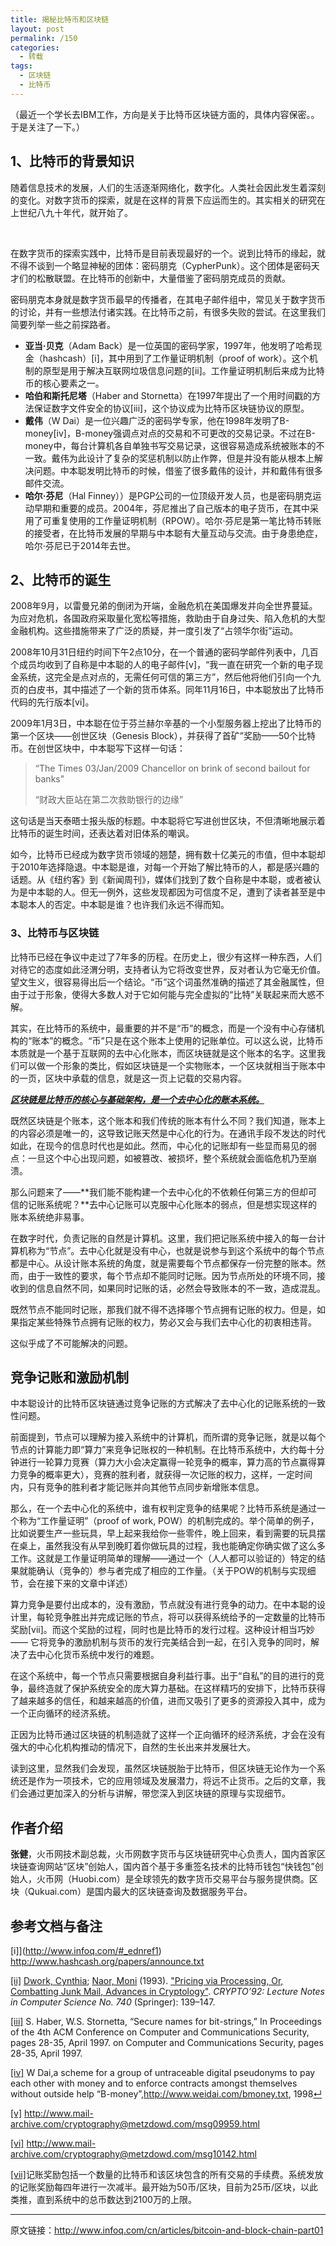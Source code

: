 ```yaml
---
title: 揭秘比特币和区块链
layout: post
permalink: /150
categories:
  - 转载
tags:
  - 区块链
  - 比特币
---
```

（最近一个学长去IBM工作，方向是关于比特币区块链方面的，具体内容保密。。于是关注了一下。）

## 1、比特币的背景知识

随着信息技术的发展，人们的生活逐渐网络化，数字化。人类社会因此发生着深刻的变化。对数字货币的探索，就是在这样的背景下应运而生的。其实相关的研究在上世纪八九十年代，就开始了。

&nbsp;

在数字货币的探索实践中，比特币是目前表现最好的一个。说到比特币的缘起，就不得不谈到一个略显神秘的团体：密码朋克（CypherPunk）。这个团体是密码天才们的松散联盟。在比特币的创新中，大量借鉴了密码朋克成员的贡献。

<div class="clear">
</div>

密码朋克本身就是数字货币最早的传播者，在其电子邮件组中，常见关于数字货币的讨论，并有一些想法付诸实践。在比特币之前，有很多失败的尝试。在这里我们简要列举一些之前探路者。

  * **亚当·贝克**（Adam Back）是一位英国的密码学家，1997年，他发明了哈希现金（hashcash）[i]，其中用到了工作量证明机制（proof of work）。这个机制的原型是用于解决互联网垃圾信息问题的[ii]。工作量证明机制后来成为比特币的核心要素之一。
  * **哈伯和斯托尼塔**（Haber and Stornetta）在1997年提出了一个用时间戳的方法保证数字文件安全的协议[iii]，这个协议成为比特币区块链协议的原型。
  * **戴伟**（W Dai）是一位兴趣广泛的密码学专家，他在1998年发明了B-money[iv]，B-money强调点对点的交易和不可更改的交易记录。不过在B-money中，每台计算机各自单独书写交易记录，这很容易造成系统被账本的不一致。戴伟为此设计了复杂的奖惩机制以防止作弊，但是并没有能从根本上解决问题。中本聪发明比特币的时候，借鉴了很多戴伟的设计，并和戴伟有很多邮件交流。
  * **哈尔·芬尼**（Hal Finney））是PGP公司的一位顶级开发人员，也是密码朋克运动早期和重要的成员。2004年，芬尼推出了自己版本的电子货币，在其中采用了可重复使用的工作量证明机制（RPOW）。哈尔·芬尼是第一笔比特币转账的接受者，在比特币发展的早期与中本聪有大量互动与交流。由于身患绝症，哈尔·芬尼已于2014年去世。

## 2、比特币的诞生

2008年9月，以雷曼兄弟的倒闭为开端，金融危机在美国爆发并向全世界蔓延。为应对危机，各国政府采取量化宽松等措施，救助由于自身过失、陷入危机的大型金融机构。这些措施带来了广泛的质疑，并一度引发了“占领华尔街”运动。

2008年10月31日纽约时间下午2点10分，在一个普通的密码学邮件列表中，几百个成员均收到了自称是中本聪的人的电子邮件[v]，“我一直在研究一个新的电子现金系统，这完全是点对点的，无需任何可信的第三方”，然后他将他们引向一个九页的白皮书，其中描述了一个新的货币体系。同年11月16日，中本聪放出了比特币代码的先行版本[vi]。

<div id="lowerFullwidthVCR">
</div>

2009年1月3日，中本聪在位于芬兰赫尔辛基的一个小型服务器上挖出了比特币的第一个区块——创世区块（Genesis Block），并获得了首矿”奖励——50个比特币。在创世区块中，中本聪写下这样一句话：

> “The Times 03/Jan/2009 Chancellor on brink of second bailout for banks"
> 
> “财政大臣站在第二次救助银行的边缘”

这句话是当天泰晤士报头版的标题。中本聪将它写进创世区块，不但清晰地展示着比特币的诞生时间，还表达着对旧体系的嘲讽。

如今，比特币已经成为数字货币领域的翘楚，拥有数十亿美元的市值，但中本聪却于2010年选择隐退。中本聪是谁，对每一个开始了解比特币的人，都是感兴趣的话题。从《纽约客》到《新闻周刊》，媒体们找到了数个自称是中本聪，或者被认为是中本聪的人。但无一例外，这些发现都因为可信度不足，遭到了读者甚至是中本聪本人的否定。中本聪是谁？也许我们永远不得而知。

### 3、比特币与区块链

比特币已经在争议中走过了7年多的历程。在历史上，很少有这样一种东西，人们对待它的态度如此泾渭分明，支持者认为它将改变世界，反对者认为它毫无价值。望文生义，很容易得出后一个结论。“币”这个词虽然准确的描述了其金融属性，但由于过于形象，使得大多数人对于它如何能与完全虚拟的“比特”关联起来而大惑不解。

其实，在比特币的系统中，最重要的并不是“币”的概念，而是一个没有中心存储机构的“账本”的概念。“币”只是在这个账本上使用的记账单位。可以这么说，比特币本质就是一个基于互联网的去中心化账本，而区块链就是这个账本的名字。这里我们可以做一个形象的类比，假如区块链是一个实物账本，一个区块就相当于账本中的一页，区块中承载的信息，就是这一页上记载的交易内容。

_<u>**区块链是比特币的核心与基础架构，是一个去中心化的账本系统。**</u>_

既然区块链是个账本，这个账本和我们传统的账本有什么不同？我们知道，账本上的内容必须是唯一的，这导致记账天然是中心化的行为。在通讯手段不发达的时代如此，在现今的信息时代也是如此。然而，中心化的记账却有一些显而易见的弱点：一旦这个中心出现问题，如被篡改、被损坏，整个系统就会面临危机乃至崩溃。

那么问题来了——**我们能不能构建一个去中心化的不依赖任何第三方的但却可信的记账系统呢？**去中心记账可以克服中心化账本的弱点，但是想实现这样的账本系统绝非易事。

在数字时代，负责记账的自然是计算机。这里，我们把记账系统中接入的每一台计算机称为“节点”。去中心化就是没有中心，也就是说参与到这个系统中的每个节点都是中心。从设计账本系统的角度，就是需要每个节点都保存一份完整的账本。然而，由于一致性的要求，每个节点却不能同时记账。因为节点所处的环境不同，接收到的信息自然不同，如果同时记账的话，必然会导致账本的不一致，造成混乱。

既然节点不能同时记账，那我们就不得不选择哪个节点拥有记账的权力。但是，如果指定某些特殊节点拥有记账的权力，势必又会与我们去中心化的初衷相违背。

这似乎成了不可能解决的问题。

## 竞争记账和激励机制

中本聪设计的比特币区块链通过竞争记账的方式解决了去中心化的记账系统的一致性问题。

前面提到，节点可以理解为接入系统中的计算机，而所谓的竞争记账，就是以每个节点的计算能力即“算力”来竞争记账权的一种机制。在比特币系统中，大约每十分钟进行一轮算力竞赛（算力大小会决定赢得一轮竞争的概率，算力高的节点赢得算力竞争的概率更大），竞赛的胜利者，就获得一次记账的权力，这样，一定时间内，只有竞争的胜利者才能记账并向其他节点同步新增账本信息。

那么，在一个去中心化的系统中，谁有权判定竞争的结果呢？比特币系统是通过一个称为“工作量证明”（proof of work, POW）的机制完成的。举个简单的例子，比如说要生产一些玩具，早上起来我给你一些零件，晚上回来，看到需要的玩具摆在桌上，虽然我没有从早到晚盯着你做玩具的过程，我也能确定你确实做了这么多工作。这就是工作量证明简单的理解——通过一个（人人都可以验证的）特定的结果就能确认（竞争的）参与者完成了相应的工作量。（关于POW的机制与实现细节，会在接下来的文章中详述）

算力竞争是要付出成本的，没有激励，节点就没有进行竞争的动力。在中本聪的设计里，每轮竞争胜出并完成记账的节点，将可以获得系统给予的一定数量的比特币奖励[vii]。而这个奖励的过程，同时也是比特币的发行过程。这种设计相当巧妙 —— 它将竞争的激励机制与货币的发行完美结合到一起，在引入竞争的同时，解决了去中心化货币系统中发行的难题。

在这个系统中，每一个节点只需要根据自身利益行事。出于“自私”的目的进行的竞争，最终造就了保护系统安全的庞大算力基础。在这样精巧的安排下，比特币获得了越来越多的信任，和越来越高的价值，进而又吸引了更多的资源投入其中，成为一个正向循环的经济系统。

正因为比特币通过区块链的机制造就了这样一个正向循环的经济系统，才会在没有强大的中心化机构推动的情况下，自然的生长出来并发展壮大。

读到这里，显然我们会发现，虽然区块链脱胎于比特币，但区块链无论作为一个系统还是作为一项技术，它的应用领域及发展潜力，将远不止货币。之后的文章，我们会通过更加深入的分析与讲解，带您深入到区块链的原理与实现细节。

## 作者介绍

**张健**，火币网技术副总裁，火币网数字货币与区块链研究中心负责人，国内首家区块链查询网站“区块”创始人，国内首个基于多重签名技术的比特币钱包“快钱包”创始人，火币网（Huobi.com）是全球领先的数字货币交易平台与服务提供商。区块（Qukuai.com）是国内最大的区块链查询及数据服务平台。

## 参考文档与备注

[i]](http://www.infoq.com/#_ednref1) <http://www.hashcash.org/papers/announce.txt>

[[ii]](http://www.infoq.com/#_ednref2) [Dwork, Cynthia](https://en.wikipedia.org/wiki/Cynthia_Dwork); [Naor, Moni](https://en.wikipedia.org/wiki/Moni_Naor) (1993). ["Pricing via Processing, Or, Combatting Junk Mail, Advances in Cryptology"](http://www.wisdom.weizmann.ac.il/~naor/PAPERS/pvp.ps). _CRYPTO’92: Lecture Notes in Computer Science No. 740_ (Springer): 139–147.

[[iii]](http://www.infoq.com/#_ednref3) S. Haber, W.S. Stornetta, “Secure names for bit-strings,” In Proceedings of the 4th ACM Conference on Computer and Communications Security, pages 28-35, April 1997. on Computer and Communications Security, pages 28-35, April 1997.

[[iv]](http://www.infoq.com/#_ednref4) W Dai,a scheme for a group of untraceable digital pseudonyms to pay each other with money and to enforce contracts amongst themselves without outside help “B-money”,<http://www.weidai.com/bmoney.txt>, 1998[↵](http://www.8btc.com/wiki/bitcoin-a-peer-to-peer-electronic-cash-system#refmark-1)

[[v]](http://www.infoq.com/#_ednref5) <http://www.mail-archive.com/cryptography@metzdowd.com/msg09959.html>

[[vi]](http://www.infoq.com/#_ednref6) <http://www.mail-archive.com/cryptography@metzdowd.com/msg10142.html>

[[vii]](http://www.infoq.com/#_ednref7)记账奖励包括一个数量的比特币和该区块包含的所有交易的手续费。系统发放的记账奖励每四年进行一次减半。最开始为50币/区块，目前为25币/区块，以此类推，直到系统中的总币数达到2100万的上限。

* * *

原文链接：http://www.infoq.com/cn/articles/bitcoin-and-block-chain-part01